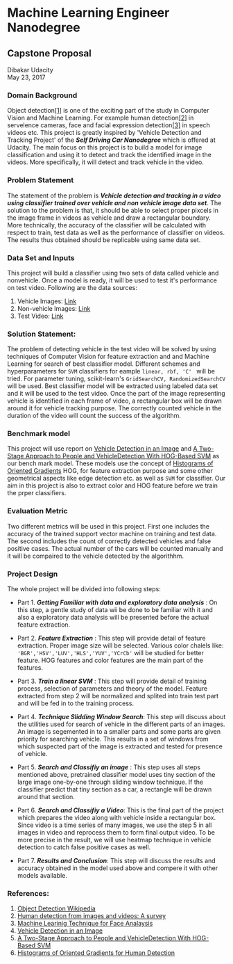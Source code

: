 
# Machine Learning Engineer Nanodegree
## Capstone Proposal
Dibakar Udacity  
May 23, 2017

### Domain Background

Object detection[[1]](https://en.wikipedia.org/wiki/Object_detection) is one of the exciting part of the study in Computer Vision and Machine Learning. For example human detection[[2]](http://www.sciencedirect.com/science/article/pii/S0031320315003179) in servelence cameras, face and facial expression detection[[3]](http://ii.tudelft.nl/pub/dragos/euromedia.pdf) in speech videos etc. This project is greatly inspired by 'Vehicle Detection and Tracking Project' of the ***Self Driving Car Nanodegree*** which is offered at Udacity. The main focus on this project is to build a model for image classification and using it to detect and track the identified image in the videos. More specifically, it will detect and track vehicle in the video.


### Problem Statement

The statement of the problem is ***Vehicle detection and tracking in a video using classifier trained over vehicle and non vehicle image data set***. The solution to the problem is that, it should be able to select proper pixcels in the image frame in videos as vehicle and draw a rectangular boundary. More technically, the accuracy of the classifier will be calculated with respect to train, test data as well as the performance of classifier on videos. The results thus obtained should be replicable using same data set.

### Data Set and Inputs
 This project will build a classifier using two sets of data called vehicle and nonvehicle. Once a model is ready, it will be used to test it's performance on test video. Following are the data sources:
 
 1. Vehicle Images: [Link](https://s3.amazonaws.com/udacity-sdc/Vehicle_Tracking/vehicles.zip)
 2. Non-vehicle Images: [Link](https://s3.amazonaws.com/udacity-sdc/Vehicle_Tracking/non-vehicles.zip)
 3. Test Video: [Link](https://github.com/udacity/CarND-Vehicle-Detection/blob/master/project_video.mp4)


### Solution Statement:
 The problem of detecting vehicle in the test video will be solved by using techniques of Computer Vision for feature extraction and  and Machine Learning for search of best classifier model. Different schemes and hyperparameters for ```SVM``` classifiers for eample ```linear, rbf, 'C' ``` will be tried. For parameter tuning, scikit-learn's ```GridSearchCV, RandomizedSearchCV``` will be used. Best classifier model will be extracted using labeled data set and it will be used to the test video. Once the part of the image representing vehicle is identified in each frame of video, a rectangular box will be drawn around it for vehicle tracking purpose. The correctly counted vehicle in the duration of the video will count the success of the algorithm.


### Benchmark model

This project will use report on [Vehicle Detection in an Image](http://www.irdindia.in/journal_ijaeee/pdf/vol2_iss6/10.pdf)
and  [A Two-Stage Approach to People and VehicleDetection With HOG-Based SVM](https://pdfs.semanticscholar.org/1c76/6d0f4bf8ff443cbe8a487313e77c20ed4166.pdf) as our bench mark model. These models use the concept of [Histograms of Oriented Gradients](http://www.learnopencv.com/histogram-of-oriented-gradients/) HOG, for feature extraction purpose and some other geometrical aspects like edge detection etc. as well as ```SVM``` for classifier. Our aim in this project is also to extract color and HOG feature before we train the prper classifiers.


### Evaluation Metric

Two different metrics will be used in this project. First one includes the accuracy of the trained support vector machine on training and test data. The second includes the count of correctly detected vehicles and false positive cases. The actual number of the cars will be counted manually and it will be compaired to the vehicle detected by the algorithhm.



### Project Design

The whole project will be divided into following steps:

* Part 1. ***Getting Familiar with data and exploratory data analysis*** : On this step, a gentle study of data wii be done to be familiar with it and also a exploratory data analysis will be presented before the actual feature extraction.



* Part 2. ***Feature Extraction*** : This step will provide detail of feature extraction. Proper image size will be selected. Various color chalels like: ```'BGR','HSV','LUV','HLS','YUV','YCrCb'``` will be studied for better feature. HOG features and color features are the main part of the features.


* Part 3. ***Train a linear SVM*** : This step will provide detail of training process, selection of parameters and theory of the model. Feature extracted from step 2 will be normalized and splited into train test part and will be fed in to the training process.



* Part 4. ***Technique Slidding Window Search***: This step will discuss about the utilities used for search of vehicle in the different parts of an images. An image is segemented in to a smaller parts and some parts are given priority for searching vehicle. This results in a set of windows from which suspected part of the image is extracted and tested for presence of vehicle.



* Part 5. ***Search and Classifiy an image*** : This step uses all steps mentioned above, pretrained classifier model uses tiny section of the large image one-by-one through sliding window technique. If the classifier predict that tiny section as a car, a rectangle will be drawn around that section.


* Part 6. ***Search and Classifiy a Video***:  This is the final part of the project which prepares the video along with vehicle inside a rectangular box. Since video is a time series of many images, we use the step 5 in all images in video and reprocess them to form final output video. To be more precise in the result, we will use heatmap technique in vehicle detection to catch false positive cases as well.

* Part 7. ***Results and Conclusion***: This step will discuss the results and accuracy obtained in the model used above and compere it with other models available.





### References:
1. [Object Detection Wikipedia](https://en.wikipedia.org/wiki/Object_detection)
2. [Human detection from images and videos: A survey](http://www.sciencedirect.com/science/article/pii/S0031320315003179)
3. [Machine Learinig Technique for Face Analaysis](http://ii.tudelft.nl/pub/dragos/euromedia.pdf)
4. [Vehicle Detection in an Image](http://www.irdindia.in/journal_ijaeee/pdf/vol2_iss6/10.pdf)
5. [A Two-Stage Approach to People and VehicleDetection With HOG-Based SVM](https://pdfs.semanticscholar.org/1c76/6d0f4bf8ff443cbe8a487313e77c20ed4166.pdf)
6. [Histograms of Oriented Gradients for Human Detection](https://hal.inria.fr/file/index/docid/548512/filename/hog_cvpr2005.pdf)











